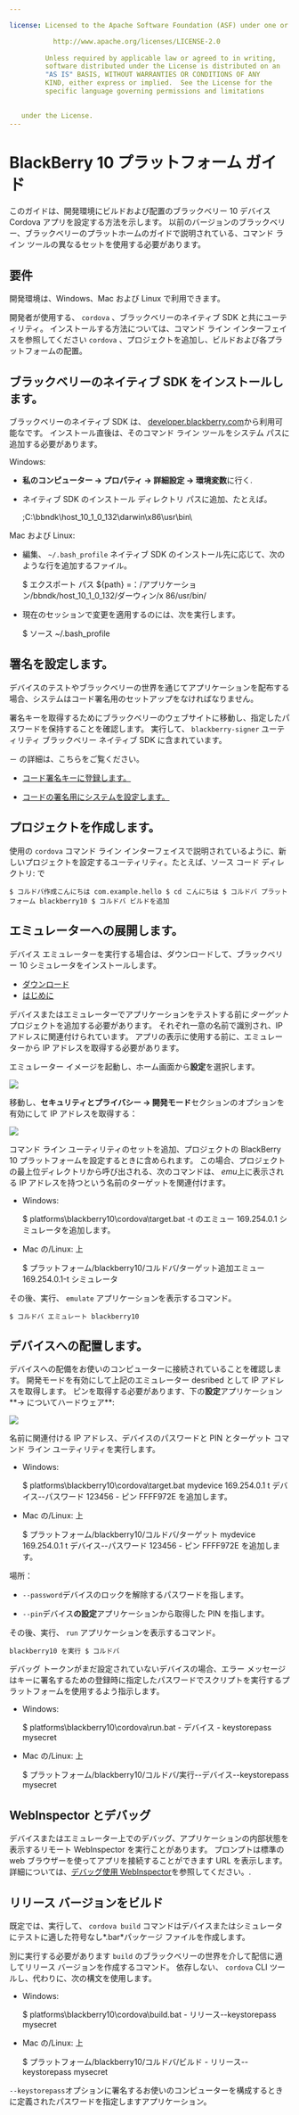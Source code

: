 ```yaml
---

license: Licensed to the Apache Software Foundation (ASF) under one or more contributor license agreements. See the NOTICE file distributed with this work for additional information regarding copyright ownership. The ASF licenses this file to you under the Apache License, Version 2.0 (the "License"); you may not use this file except in compliance with the License. You may obtain a copy of the License at

           http://www.apache.org/licenses/LICENSE-2.0
    
         Unless required by applicable law or agreed to in writing,
         software distributed under the License is distributed on an
         "AS IS" BASIS, WITHOUT WARRANTIES OR CONDITIONS OF ANY
         KIND, either express or implied.  See the License for the
         specific language governing permissions and limitations
    

   under the License.
---
```


# BlackBerry 10 プラットフォーム ガイド

このガイドは、開発環境にビルドおよび配置のブラックベリー 10 デバイス Cordova アプリを設定する方法を示します。 以前のバージョンのブラックベリー、ブラックベリーのプラットホームのガイドで説明されている、コマンド ライン ツールの異なるセットを使用する必要があります。

## 要件

開発環境は、Windows、Mac および Linux で利用できます。

開発者が使用する、 `cordova` 、ブラックベリーのネイティブ SDK と共にユーティリティ。 インストールする方法については、コマンド ライン インターフェイスを参照してください `cordova` 、プロジェクトを追加し、ビルドおよび各プラットフォームの配置。

## ブラックベリーのネイティブ SDK をインストールします。

ブラックベリーのネイティブ SDK は、 [developer.blackberry.com][1]から利用可能なです。 インストール直後は、そのコマンド ライン ツールをシステム パスに追加する必要があります。

 [1]: http://developer.blackberry.com/native/download/

Windows:

*   **私のコンピューター → プロパティ → 詳細設定 → 環境変数**に行く.

*   ネイティブ SDK のインストール ディレクトリ パスに追加、たとえば。
    
    ;C:\bbndk\host\_10\_1\_0\_132\darwin\x86\usr\bin\

Mac および Linux:

*   編集、 `~/.bash_profile` ネイティブ SDK のインストール先に応じて、次のような行を追加するファイル。
    
    $ エクスポート パス ${path} =：/アプリケーション/bbndk/host\_10\_1\_0\_132/ダーウィン/x 86/usr/bin/

*   現在のセッションで変更を適用するのには、次を実行します。
    
    $ ソース ~/.bash_profile

## 署名を設定します。

デバイスのテストやブラックベリーの世界を通じてアプリケーションを配布する場合、システムはコード署名用のセットアップをなければなりません。

署名キーを取得するためにブラックベリーのウェブサイトに移動し、指定したパスワードを保持することを確認します。 実行して、 `blackberry-signer` ユーティリティ ブラックベリー ネイティブ SDK に含まれています。

－ の詳細は、こちらをご覧ください。

*   [コード署名キーに登録します。][2]

*   [コードの署名用にシステムを設定します。][3]

 [2]: https://www.blackberry.com/SignedKeys/codesigning.html
 [3]: https://developer.blackberry.com/html5/documentation/signing_setup_bb10_apps_2008396_11.html

## プロジェクトを作成します。

使用の `cordova` コマンド ライン インターフェイスで説明されているように、新しいプロジェクトを設定するユーティリティ。たとえば、ソース コード ディレクトリ: で

    $ コルドバ作成こんにちは com.example.hello $ cd こんにちは $ コルドバ プラットフォーム blackberry10 $ コルドバ ビルドを追加
    

## エミュレーターへの展開します。

デバイス エミュレーターを実行する場合は、ダウンロードして、ブラックベリー 10 シミュレータをインストールします。

*   [ダウンロード][1]
*   [はじめに][4]

 [4]: http://developer.blackberry.com/devzone/develop/simulator/blackberry_10_simulator_start.html

デバイスまたはエミュレーターでアプリケーションをテストする前に*ターゲット*プロジェクトを追加する必要があります。 それぞれ一意の名前で識別され、IP アドレスに関連付けられています。 アプリの表示に使用する前に、エミュレーターから IP アドレスを取得する必要があります。

エミュレーター イメージを起動し、ホーム画面から**設定**を選択します。

![][5]

 [5]: img/guide/platforms/blackberry10/bb_home.png

移動し、**セキュリティとプライバシー → 開発モード**セクションのオプションを有効にして IP アドレスを取得する：

![][6]

 [6]: img/guide/platforms/blackberry10/bb_devel.png

コマンド ライン ユーティリティのセットを追加、プロジェクトの BlackBerry 10 プラットフォームを設定するときに含められます。 この場合、プロジェクトの最上位ディレクトリから呼び出される、次のコマンドは、 *emu*上に表示される IP アドレスを持つという名前のターゲットを関連付けます。

*   Windows:
    
    $ platforms\blackberry10\cordova\target.bat -t のエミュー 169.254.0.1 シミュレータを追加します。

*   Mac の/Linux: 上
    
    $ プラットフォーム/blackberry10/コルドバ/ターゲット追加エミュー 169.254.0.1-t シミュレータ

その後、実行、 `emulate` アプリケーションを表示するコマンド。

    $ コルドバ エミュレート blackberry10
    

## デバイスへの配置します。

デバイスへの配備をお使いのコンピューターに接続されていることを確認します。 開発モードを有効にして上記のエミュレーター desribed として IP アドレスを取得します。 ピンを取得する必要があります、下の**設定**アプリケーション**→ についてハードウェア**:

![][7]

 [7]: img/guide/platforms/blackberry10/bb_pin.png

名前に関連付ける IP アドレス、デバイスのパスワードと PIN とターゲット コマンド ライン ユーティリティを実行します。

*   Windows:
    
    $ platforms\blackberry10\cordova\target.bat mydevice 169.254.0.1 t デバイス--パスワード 123456 - ピン FFFF972E を追加します。

*   Mac の/Linux: 上
    
    $ プラットフォーム/blackberry10/コルドバ/ターゲット mydevice 169.254.0.1 t デバイス--パスワード 123456 - ピン FFFF972E を追加します。

場所：

*   `--password`デバイスのロックを解除するパスワードを指します。

*   `--pin`デバイス**の設定**アプリケーションから取得した PIN を指します。

その後、実行、 `run` アプリケーションを表示するコマンド。

    blackberry10 を実行 $ コルドバ
    

デバッグ トークンがまだ設定されていないデバイスの場合、エラー メッセージはキーに署名するための登録時に指定したパスワードでスクリプトを実行するプラットフォームを使用するよう指示します。

*   Windows:
    
    $ platforms\blackberry10\cordova\run.bat - デバイス - keystorepass mysecret

*   Mac の/Linux: 上
    
    $ プラットフォーム/blackberry10/コルドバ/実行--デバイス--keystorepass mysecret

## WebInspector とデバッグ

デバイスまたはエミュレーター上でのデバッグ、アプリケーションの内部状態を表示するリモート WebInspector を実行ことがあります。 プロンプトは標準の web ブラウザーを使ってアプリを接続することができます URL を表示します。 詳細については、[デバッグ使用 WebInspector][8]を参照してください。.

 [8]: http://developer.blackberry.com/html5/documentation/web_inspector_overview_1553586_11.html

## リリース バージョンをビルド

既定では、実行して、 `cordova build` コマンドはデバイスまたはシミュレータにテストに適した符号なし*.bar*パッケージ ファイルを作成します。

別に実行する必要があります `build` のブラックベリーの世界を介して配信に適してリリース バージョンを作成するコマンド。 依存しない、 `cordova` CLI ツールし、代わりに、次の構文を使用します。

*   Windows:
    
    $ platforms\blackberry10\cordova\build.bat - リリース--keystorepass mysecret

*   Mac の/Linux: 上
    
    $ プラットフォーム/blackberry10/コルドバ/ビルド - リリース--keystorepass mysecret

`--keystorepass`オプションに署名するお使いのコンピューターを構成するときに定義されたパスワードを指定しますアプリケーション。